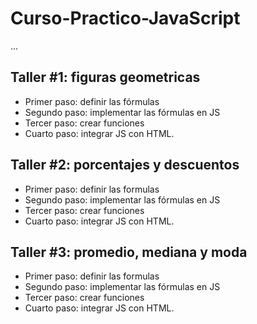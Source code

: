 # Curso-Practico-JavaScript
 
...

## Taller #1: figuras geometricas

- Primer paso: definir las fórmulas
- Segundo paso: implementar las fórmulas en JS
- Tercer paso: crear funciones
- Cuarto paso: integrar JS con HTML.

## Taller #2: porcentajes y descuentos

- Primer paso: definir las formulas
- Segundo paso: implementar las fórmulas en JS
- Tercer paso: crear funciones
- Cuarto paso: integrar JS con HTML.

## Taller #3: promedio, mediana y moda

- Primer paso: definir las formulas
- Segundo paso: implementar las fórmulas en JS
- Tercer paso: crear funciones
- Cuarto paso: integrar JS con HTML.